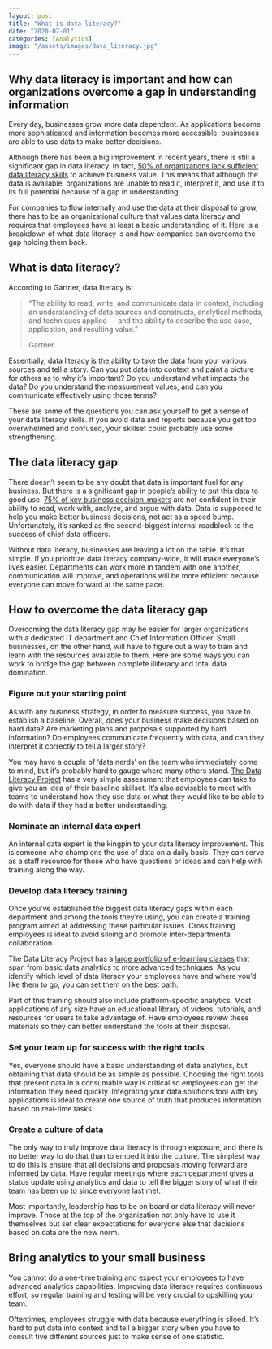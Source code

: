 ```yaml
---
layout: post
title: "What is data literacy?"
date: "2020-07-01"
categories: [Analytics]
image: "/assets/images/data_literacy.jpg"
---
```


## Why data literacy is important and how can organizations overcome a gap in understanding information

Every day, businesses grow more data dependent. As applications become more sophisticated and information becomes more accessible, businesses are able to use data to make better decisions.

Although there has been a big improvement in recent years, there is still a significant gap in data literacy. In fact, [50% of organizations lack sufficient data literacy skills](https://www.gartner.com/smarterwithgartner/a-data-and-analytics-leaders-guide-to-data-literacy/) to achieve business value. This means that although the data is available, organizations are unable to read it, interpret it, and use it to its full potential because of a gap in understanding.

For companies to flow internally and use the data at their disposal to grow, there has to be an organizational culture that values data literacy and requires that employees have at least a basic understanding of it. Here is a breakdown of what data literacy is and how companies can overcome the gap holding them back.

## What is data literacy?

According to Gartner, data literacy is:

> “The ability to read, write, and communicate data in context, including an understanding of data sources and constructs, analytical methods, and techniques applied — and the ability to describe the use case, application, and resulting value.”
> 
> Gartner

Essentially, data literacy is the ability to take the data from your various sources and tell a story. Can you put data into context and paint a picture for others as to why it’s important? Do you understand what impacts the data? Do you understand the measurement values, and can you communicate effectively using those terms?

These are some of the questions you can ask yourself to get a sense of your data literacy skills. If you avoid data and reports because you get too overwhelmed and confused, your skillset could probably use some strengthening.

## The data literacy gap

There doesn’t seem to be any doubt that data is important fuel for any business. But there is a significant gap in people’s ability to put this data to good use. [75% of key business decision-makers](https://thedataliteracyproject.org/assessment) are not confident in their ability to read, work with, analyze, and argue with data. Data is supposed to help you make better business decisions, not act as a speed bump. Unfortunately, it’s ranked as the second-biggest internal roadblock to the success of chief data officers.

Without data literacy, businesses are leaving a lot on the table. It’s that simple. If you prioritize data literacy company-wide, it will make everyone’s lives easier. Departments can work more in tandem with one another, communication will improve, and operations will be more efficient because everyone can move forward at the same pace.

## How to overcome the data literacy gap

Overcoming the data literacy gap may be easier for larger organizations with a dedicated IT department and Chief Information Officer. Small businesses, on the other hand, will have to figure out a way to train and learn with the resources available to them. Here are some ways you can work to bridge the gap between complete illiteracy and total data domination.

### Figure out your starting point

As with any business strategy, in order to measure success, you have to establish a baseline. Overall, does your business make decisions based on hard data? Are marketing plans and proposals supported by hard information? Do employees communicate frequently with data, and can they interpret it correctly to tell a larger story?

You may have a couple of ‘data nerds’ on the team who immediately come to mind, but it’s probably hard to gauge where many others stand. [The Data Literacy Project](https://thedataliteracyproject.org/assessment) has a very simple assessment that employees can take to give you an idea of their baseline skillset. It’s also advisable to meet with teams to understand how they use data or what they would like to be able to do with data if they had a better understanding.

### Nominate an internal data expert

An internal data expert is the kingpin to your data literacy improvement. This is someone who champions the use of data on a daily basis. They can serve as a staff resource for those who have questions or ideas and can help with training along the way.

### Develop data literacy training

Once you’ve established the biggest data literacy gaps within each department and among the tools they’re using, you can create a training program aimed at addressing these particular issues. Cross training employees is ideal to avoid siloing and promote inter-departmental collaboration.

The Data Literacy Project has a [large portfolio of e-learning classes](https://thedataliteracyproject.org/learn) that span from basic data analytics to more advanced techniques. As you identify which level of data literacy your employees have and where you’d like them to go, you can set them on the best path.

Part of this training should also include platform-specific analytics. Most applications of any size have an educational library of videos, tutorials, and resources for users to take advantage of. Have employees review these materials so they can better understand the tools at their disposal.

### Set your team up for success with the right tools

Yes, everyone should have a basic understanding of data analytics, but obtaining that data should be as simple as possible. Choosing the right tools that present data in a consumable way is critical so employees can get the information they need quickly. Integrating your data solutions tool with key applications is ideal to create one source of truth that produces information based on real-time tasks.

### Create a culture of data

The only way to truly improve data literacy is through exposure, and there is no better way to do that than to embed it into the culture. The simplest way to do this is ensure that all decisions and proposals moving forward are informed by data. Have regular meetings where each department gives a status update using analytics and data to tell the bigger story of what their team has been up to since everyone last met.

Most importantly, leadership has to be on board or data literacy will never improve. Those at the top of the organization not only have to use it themselves but set clear expectations for everyone else that decisions based on data are the new norm. 

## Bring analytics to your small business

You cannot do a one-time training and expect your employees to have advanced analytics capabilities. Improving data literacy requires continuous effort, so regular training and testing will be very crucial to upskilling your team.

Oftentimes, employees struggle with data because everything is siloed. It’s hard to put data into context and tell a bigger story when you have to consult five different sources just to make sense of one statistic.
